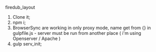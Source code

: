 firedub_layout


1) Clone it;
2) npm i;
3) BrowserSync are working in only proxy mode, name get from {} in gulpfile.js - server must be run from another place ( i'm using Openserver / Apache )
4) gulp serv_init;

